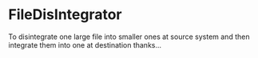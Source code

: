 # FileDisIntegrator
To disintegrate one large file into smaller ones at source system and then integrate them into one at destination
thanks...
